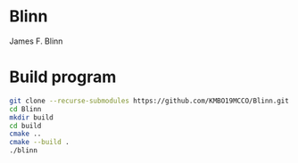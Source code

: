 # Blinn
James F. Blinn
 
# Build program
 
```bash
git clone --recurse-submodules https://github.com/KMBO19MCCO/Blinn.git
cd Blinn
mkdir build
cd build
cmake ..
cmake --build .
./blinn
```

